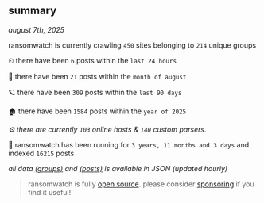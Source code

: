 
## summary
_august 7th, 2025_

ransomwatch is currently crawling `450` sites belonging to `214` unique groups

⏲ there have been `6` posts within the `last 24 hours`

🦈 there have been `21` posts within the `month of august`

🪐 there have been `309` posts within the `last 90 days`

🏚 there have been `1584` posts within the `year of 2025`

_⚙️ there are currently `103` online hosts & `140` custom parsers._

🦕 ransomwatch has been running for `3 years, 11 months and 3 days` and indexed `16215` posts

_all data  [(groups)](http://ransomwhat.telemetry.ltd/groups) and [(posts)](http://ransomwhat.telemetry.ltd/posts) is available in JSON (updated hourly)_

> ransomwatch is fully [open source](https://github.com/joshhighet/ransomwatch#ransomwatch--). please consider [sponsoring](https://github.com/sponsors/joshhighet) if you find it useful!

